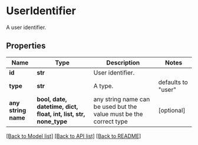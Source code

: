 # UserIdentifier

A user identifier.

## Properties
Name | Type | Description | Notes
------------ | ------------- | ------------- | -------------
**id** | **str** | User identifier. | 
**type** | **str** | A type. | defaults to "user"
**any string name** | **bool, date, datetime, dict, float, int, list, str, none_type** | any string name can be used but the value must be the correct type | [optional]

[[Back to Model list]](../README.md#documentation-for-models) [[Back to API list]](../README.md#documentation-for-api-endpoints) [[Back to README]](../README.md)


